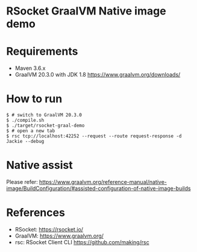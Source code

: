 RSocket GraalVM Native image demo
=================================

# Requirements

* Maven 3.6.x
* GraalVM 20.3.0 with JDK 1.8  https://www.graalvm.org/downloads/

# How to run

```
$ # switch to GraalVM 20.3.0
$ ./compile.sh
$ ./target/rsocket-graal-demo
$ # open a new tab
$ rsc tcp://localhost:42252 --request --route request-response -d Jackie --debug
```

# Native assist

Please refer: https://www.graalvm.org/reference-manual/native-image/BuildConfiguration/#assisted-configuration-of-native-image-builds

# References

* RSocket: https://rsocket.io/
* GraalVM: https://www.graalvm.org/
* rsc: RSocket Client CLI https://github.com/making/rsc

